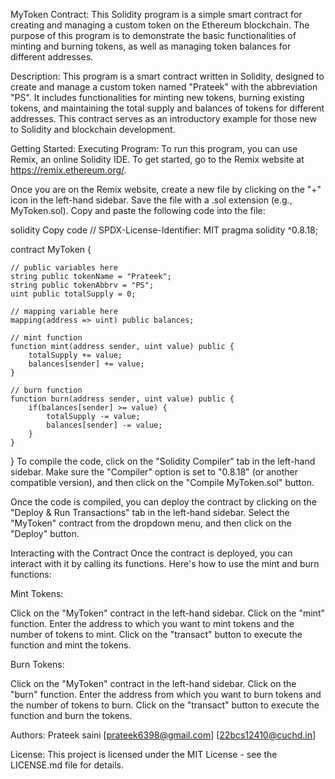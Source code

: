 MyToken Contract:
This Solidity program is a simple smart contract for creating and managing a custom token on the Ethereum blockchain. The purpose of this program is to demonstrate the basic functionalities of minting and burning tokens, as well as managing token balances for different addresses.

Description:
This program is a smart contract written in Solidity, designed to create and manage a custom token named "Prateek" with the abbreviation "PS". It includes functionalities for minting new tokens, burning existing tokens, and maintaining the total supply and balances of tokens for different addresses. This contract serves as an introductory example for those new to Solidity and blockchain development.

Getting Started:
Executing Program:
To run this program, you can use Remix, an online Solidity IDE. To get started, go to the Remix website at https://remix.ethereum.org/.

Once you are on the Remix website, create a new file by clicking on the "+" icon in the left-hand sidebar. Save the file with a .sol extension (e.g., MyToken.sol). Copy and paste the following code into the file:

solidity
Copy code
// SPDX-License-Identifier: MIT
pragma solidity ^0.8.18;

contract MyToken {

    // public variables here
    string public tokenName = "Prateek";
    string public tokenAbbrv = "PS";
    uint public totalSupply = 0;

    // mapping variable here
    mapping(address => uint) public balances;

    // mint function
    function mint(address sender, uint value) public {
        totalSupply += value;
        balances[sender] += value;
    }

    // burn function
    function burn(address sender, uint value) public {
        if(balances[sender] >= value) {
            totalSupply -= value;
            balances[sender] -= value;
        }
    }
}
To compile the code, click on the "Solidity Compiler" tab in the left-hand sidebar. Make sure the "Compiler" option is set to "0.8.18" (or another compatible version), and then click on the "Compile MyToken.sol" button.

Once the code is compiled, you can deploy the contract by clicking on the "Deploy & Run Transactions" tab in the left-hand sidebar. Select the "MyToken" contract from the dropdown menu, and then click on the "Deploy" button.

Interacting with the Contract
Once the contract is deployed, you can interact with it by calling its functions. Here's how to use the mint and burn functions:

Mint Tokens:

Click on the "MyToken" contract in the left-hand sidebar.
Click on the "mint" function.
Enter the address to which you want to mint tokens and the number of tokens to mint.
Click on the "transact" button to execute the function and mint the tokens.

Burn Tokens:

Click on the "MyToken" contract in the left-hand sidebar.
Click on the "burn" function.
Enter the address from which you want to burn tokens and the number of tokens to burn.
Click on the "transact" button to execute the function and burn the tokens.

Authors:
Prateek saini
[prateek6398@gmail.com]
[22bcs12410@cuchd.in]

License:
This project is licensed under the MIT License - see the LICENSE.md file for details.







